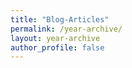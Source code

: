 ```yaml
---
title: "Blog-Articles"
permalink: /year-archive/
layout: year-archive
author_profile: false
---
```

